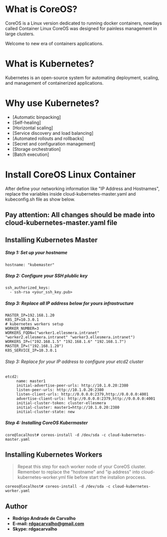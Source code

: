 # What is CoreOS?

CoreOS is a Linux version dedicated to running docker containers, nowdays called Container Linux CoreOS was designed for painless management in large clusters.

Welcome to new era of containers applications.

# What is Kubernetes?

Kubernetes is an open-source system for automating deployment, scaling, and management of containerized applications.

# Why use Kubernetes?

* [Automatic binpacking]          
* [Self-healing]
* [Horizontal scaling]
* [Service discovery and load balancing]
* [Automated rollouts and rollbacks]
* [Secret and configuration management]
* [Storage orchestration]
* [Batch execution]

# Install CoreOS Linux Container

After define your networking information like "IP Address and Hostnames", replace the variables inside cloud-kubernetes-master.yaml and kubeconfig.sh file as show below.

## Pay attention: All changes should be made into cloud-kubernetes-master.yaml file

## Installing Kubernetes Master

##### Step 1: Set up your hostname

```
hostname: "kubemaster"
```

##### Step 2: Configure your SSH plublic key
```
ssh_authorized_keys:
  - ssh-rsa <your_ssh_key.pub>
```

##### Step 3: Replace all IP address below for yours infrastructure

```  
MASTER_IP=192.168.1.20
K8S_IP=10.3.0.1
# kubernetes workers setup
WORKER_NUMBER=3
WORKERS_FQDN=("worker1.ellesmera.intranet" "worker2.ellesmera.intranet" "worker3.ellesmera.intranet")
WORKERS_IP=("192.168.1.5" "192.168.1.6" "192.168.1.7")
MASTER_IP=("192.168.1.20")
K8S_SERVICE_IP=10.3.0.1
```

###### Step 3: Replace for your IP address to configure your etcd2 cluster

```
etcd2:
     name: master1
     initial-advertise-peer-urls: http://10.1.0.20:2380
     listen-peer-urls: http://10.1.0.20:2380
     listen-client-urls: http://0.0.0.0:2379,http://0.0.0.0:4001
     advertise-client-urls: http://0.0.0.0:2379,http://0.0.0.0:4001
     initial-cluster-token: cluster-ellesmera
     initial-cluster: master1=http://10.1.0.20:2380
     initial-cluster-state: new
```

##### Step 4: Installing CoreOS Kubermaster

```
core@localhost# coreos-install -d /dev/sda -c cloud-kubernetes-master.yaml
```

## Installing Kubernetes Workers

> Repeat this step for each worker node of your CoreOS cluster. Remember to replace the "hostname" and "ip address" into cloud-kubernetes-worker.yml file before start the instalion proccess.

```
coreos@localhost# coreos-install -d /dev/sda -c cloud-kubernetes-worker.yaml
```

## Author

* **Rodrigo Andrade de Carvalho**
* **E-mail: rdgacarvalho@gmail.com**
* **Skype: rdgacarvalho**
